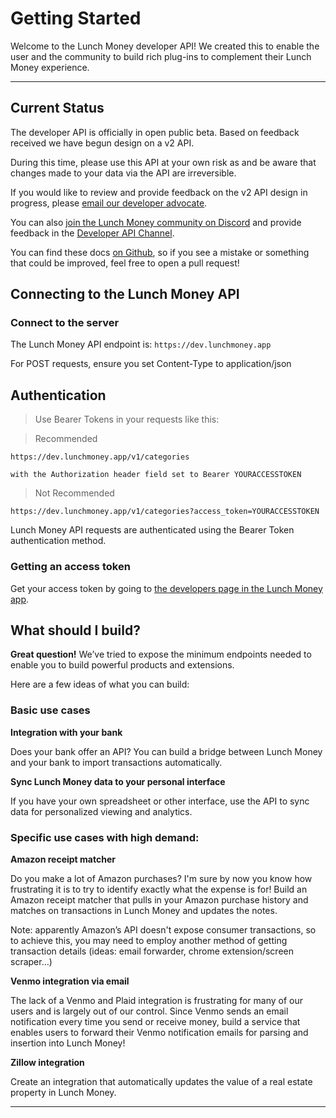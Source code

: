 # Getting Started

Welcome to the Lunch Money developer API! We created this to enable the user and the community to build rich plug-ins to complement their Lunch Money experience.

---

## Current Status

The developer API is officially in open public beta. Based on feedback received we have begun design on a v2 API.

During this time, please use this API at your own risk as and be aware that changes made to your data via the API are irreversible.

If you would like to review and provide feedback on the v2 API design in progress, please [email our developer advocate](mailto:jp@lunchmoney.app).

You can also [join the Lunch Money community on Discord](https://lunchmoney.app/discord) and provide feedback in the [Developer API Channel](https://discord.com/channels/842337014556262411/1134594318414389258).

You can find these docs [on Github](https://github.com/lunch-money/developers), so if you see a mistake or something that could be improved, feel free to open a pull request!

## Connecting to the Lunch Money API

### Connect to the server

The Lunch Money API endpoint is: `https://dev.lunchmoney.app`

<aside class="notice">
For POST requests, ensure you set Content-Type to application/json
</aside>


## Authentication

> Use Bearer Tokens in your requests like this:

> Recommended

```text
https://dev.lunchmoney.app/v1/categories

with the Authorization header field set to Bearer YOURACCESSTOKEN
```

> Not Recommended

```text
https://dev.lunchmoney.app/v1/categories?access_token=YOURACCESSTOKEN
```

Lunch Money API requests are authenticated using the Bearer Token authentication method.

### Getting an access token

Get your access token by going to [the developers page in the Lunch Money app](https://my.lunchmoney.app/developers).

## What should I build?

**Great question!** We’ve tried to expose the minimum endpoints needed to enable you to build powerful products and extensions.

Here are a few ideas of what you can build:

### Basic use cases

**Integration with your bank**

Does your bank offer an API? You can build a bridge between Lunch Money and your bank to import transactions automatically.

**Sync Lunch Money data to your personal interface**

If you have your own spreadsheet or other interface, use the API to sync data for personalized viewing and analytics.

### Specific use cases with high demand:

**Amazon receipt matcher**

Do you make a lot of Amazon purchases? I'm sure by now you know how frustrating it is to try to identify exactly what the expense is for! Build an Amazon receipt matcher that pulls in your Amazon purchase history and matches on transactions in Lunch Money and updates the notes.

<aside class="notice">
Note: apparently Amazon’s API doesn't expose consumer transactions, so to achieve this, you may need to employ another method of getting transaction details (ideas: email forwarder, chrome extension/screen scraper…)
</aside>

**Venmo integration via email**

The lack of a Venmo and Plaid integration is frustrating for many of our users and is largely out of our control.  Since Venmo sends an email notification every time you send or receive money, build a service that enables users to forward their Venmo notification emails for parsing and insertion into Lunch Money!

**Zillow integration**

Create an integration that automatically updates the value of a real estate property in Lunch Money.

---
